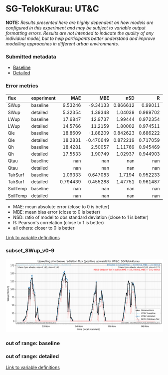 # SG-TelokKurau: UT&C

**NOTE:** *Results presented here are highly dependent on how models are configured in this experiment and may be subject to variable output formatting errors. Results are not intended to indicate the quality of any individual model, but to help participants better understand and improve modelling approaches in different urban environments.*

### Submitted metadata

- [Baseline](UT&C_SG-TelokKurau_baseline_attrs.md)
- [Detailed](UT&C_SG-TelokKurau_detailed_attrs.md)

### Error metrics

| flux     | experiment   |        MAE |        MBE |        nSD |          R |        5th |      95th |      RMSE |      cRMSE |       AMBE |       1-nSD |          1-R |   nSkewness |   nKurtosis |    Overlap |
|:---------|:-------------|-----------:|-----------:|-----------:|-----------:|-----------:|----------:|----------:|-----------:|-----------:|------------:|-------------:|------------:|------------:|-----------:|
| SWup     | baseline     |   9.53246  |  -9.34133  |   0.866612 |   0.99011  |   1.88608  |  19.9042  |  12.6511  |   0.186904 |   9.34133  |   0.133388  |   0.00988954 |   0.0689659 |   0.0112308 |   0.129982 |
| SWup     | detailed     |   5.32354  |   1.39348  |   1.04039  |   0.989702 |   1.64306  |   4.36376 |   7.07044 |   0.151853 |   1.39348  |   0.0403882 |   0.0102981  |   0.073815  |   0.0156659 |   0.101865 |
| LWup     | baseline     |  17.6847   |  12.9737   |   1.99444  |   0.972354 |   5.39386  |  58.8221  |  26.4947  |   1.04843  |  12.9737   |   0.994445  |   0.027646   |   0.0495708 |   1.39163   |   0.257026 |
| LWup     | detailed     |  14.5766   |  11.2159   |   1.80002  |   0.974511 |   3.90258  |  47.4886  |  21.9334  |   0.855446 |  11.2159   |   0.800017  |   0.0254886  |   0.0707254 |   1.51947   |   0.214057 |
| Qle      | baseline     |  18.8609   |  -1.88209  |   0.842623 |   0.686222 |   4.66606  |  52.2314  |  34.5808  |   0.744016 |   1.88209  |   0.157377  |   0.313778   |   0.431855  |   2.62736   |   0.423544 |
| Qle      | detailed     |  18.2831   |  -0.470649 |   0.872219 |   0.717059 |   4.24267  |  38.0585  |  33.1433  |   0.714073 |   0.470649 |   0.127781  |   0.282941   |   0.222788  |   1.6836    |   0.372998 |
| Qh       | baseline     |  18.4281   |   2.50057  |   1.11769  |   0.945469 |   3.09707  |  36.4449  |  32.1992  |   0.36844  |   2.50057  |   0.117691  |   0.0545306  |   0.0602699 |   0.145516  |   0.21435  |
| Qh       | detailed     |  17.5533   |   1.90749  |   1.02937  |   0.944903 |   6.24555  |  16.777   |  29.5179  |   0.338074 |   1.90749  |   0.029373  |   0.0550973  |   0.0351545 |   0.0163136 |   0.274118 |
| Qtau     | baseline     | nan        | nan        | nan        | nan        | nan        | nan       | nan       | nan        | nan        | nan         | nan          | nan         | nan         | nan        |
| Qtau     | detailed     | nan        | nan        | nan        | nan        | nan        | nan       | nan       | nan        | nan        | nan         | nan          | nan         | nan         | nan        |
| TairSurf | baseline     |   1.09333  |   0.647083 |   1.7194   |   0.952233 |   0.510951 |   4.04414 |   1.73815 |   0.825714 |   0.647083 |   0.719405  |   0.0477667  |   1.33905   |   1.13416   |   0.162691 |
| TairSurf | detailed     |   0.794439 |   0.455288 |   1.47751  |   0.961487 |   0.365163 |   2.66825 |   1.22965 |   0.584658 |   0.455288 |   0.477513  |   0.0385128  |   1.01214   |   0.807117  |   0.132984 |
| SoilTemp | baseline     | nan        | nan        | nan        | nan        | nan        | nan       | nan       | nan        | nan        | nan         | nan          | nan         | nan         | nan        |
| SoilTemp | detailed     | nan        | nan        | nan        | nan        | nan        | nan       | nan       | nan        | nan        | nan         | nan          | nan         | nan         | nan        |

 - MAE: mean absolute error (close to 0 is better)
 - MBE: mean bias error (close to 0 is better)
 - NSD: ratio of model to obs standard deviation (close to 1 is better)
 - R: Pearson's correlation (close to 1 is better)
 - all others: closer to 0 is better

[Link to variable definitions](../modelattrs/variable_definitions.md)

### <a name="subset_swup_v0-9"></a>subset_SWup_v0-9
[![UT&C_SG-TelokKurau_subset_SWup_v0-9.png](UT&C_SG-TelokKurau_subset_SWup_v0-9.png)](UT&C_SG-TelokKurau_subset_SWup_v0-9.png)

### out of range: baseline


### out of range: detailed



[Link to variable definitions](../modelattrs/variable_definitions.md)

